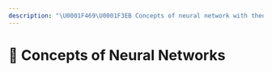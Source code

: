 ```yaml
---
description: "\U0001F469‍\U0001F3EB Concepts of neural network with theoric details"
---
```


# 💎 Concepts of Neural Networks

